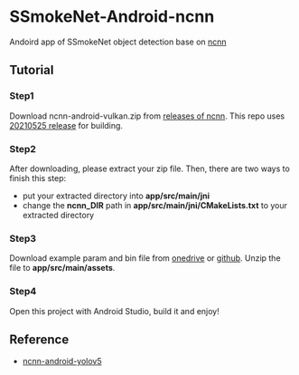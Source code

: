 # SSmokeNet-Android-ncnn

Andoird app of SSmokeNet object detection base on [ncnn](https://github.com/Tencent/ncnn)


## Tutorial

### Step1

Download ncnn-android-vulkan.zip from [releases of ncnn](https://github.com/Tencent/ncnn/releases). This repo uses
[20210525 release](https://github.com/Tencent/ncnn/releases/download/20210525/ncnn-20210525-android-vulkan.zip) for building.

### Step2

After downloading, please extract your zip file. Then, there are two ways to finish this step:
* put your extracted directory into **app/src/main/jni**
* change the **ncnn_DIR** path in **app/src/main/jni/CMakeLists.txt** to your extracted directory

### Step3
Download example param and bin file from [onedrive](https://megvii-my.sharepoint.cn/:u:/g/personal/gezheng_megvii_com/ESXBH_GSSmFMszWJ6YG2VkQB5cWDfqVWXgk0D996jH0rpQ?e=qzEqUh) or [github](https://github.com/Megvii-BaseDetection/storage/releases/download/0.0.1/SSmokeNet_s_ncnn.tar.gz). Unzip the file to **app/src/main/assets**.

### Step4
Open this project with Android Studio, build it and enjoy!

## Reference

* [ncnn-android-yolov5](https://github.com/nihui/ncnn-android-yolov5)
